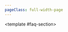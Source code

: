 ```yaml
---
pageClass: full-width-page
---
```

<script setup>
import dataProduct from '@/data/json/塔.json';
import { dataMap } from '../../.vitepress/theme/data-index.js';


// 定义所有表格的信息，用于循环创建内容和导航
const tables = [
  // {
  //   id: 'tower-table',         // 用作锚点的唯一ID
  //   title: '塔',    // 表格的标题
  //   data: dataProduct,           // 绑定的数据
  // },
  {
    id: 'modules-horde-upgradePrestige-table',
    title: '声望升级',
    data: dataMap['modules/horde/upgradePrestige']
  },
  // {
  //   id: 'modules-horde-upgradePremium-table',
  //   title: '高级升级',
  //   data: dataMap['modules/horde/upgradePremium']
  // },
  {
    id: 'modules-horde-upgrade2-table',
    title: '升级2',
    data: dataMap['modules/horde/upgrade2']
  },
  // {
  //   id: 'modules-horde-trinket-table',
  //   title: '饰品',
  //   data: dataMap['modules/horde/trinket']
  // },
  // {
  //   id: 'modules-horde-tower-table',
  //   title: '塔',
  //   data: dataMap['modules/horde/tower']
  // },
  // {
  //   id: 'modules-horde-relic-table',
  //   title: '圣遗物',
  //   data: dataMap['modules/horde/relic']
  // },
  // {
  //   id: 'modules-horde-heirloom-table',
  //   title: '传家宝',
  //   data: dataMap['modules/horde/heirloom']
  // },
  // {
  //   id: 'modules-horde-card-table',
  //   title: '卡牌',
  //   data: dataMap['modules/horde/card']
  // },
  // {
  //   id: 'modules-horde-battlePass-table',
  //   title: '战斗通行证',
  //   data: dataMap['modules/horde/battlePass']
  // },
  // {
  //   id: 'modules-horde-achievement-table',
  //   title: '成就',
  //   data: dataMap['modules/horde/achievement']
  // },

];

</script>

<TwoSectionsLayout>
  <template #data-section>
    <div v-for="tableInfo in tables" :key="tableInfo.id">
      <h3 :id="tableInfo.id">{{ tableInfo.title }}</h3>
      <DynamicTable :data="tableInfo.data">
        <template #notes>
        </template>
      </DynamicTable>
    </div>
  </template>

  <template #faq-section>
    <VillageFAQ />
  </template>

</TwoSectionsLayout>
